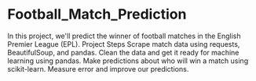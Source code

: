 # Football_Match_Prediction
In this project, we'll predict the winner of football matches in the English Premier League (EPL).  Project Steps  Scrape match data using requests, BeautifulSoup, and pandas. Clean the data and get it ready for machine learning using pandas. Make predictions about who will win a match using scikit-learn. Measure error and improve our predictions.
